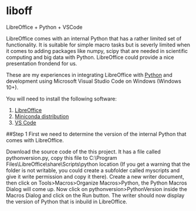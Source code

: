 # liboff
LibreOffice + Python + VSCode 

LibreOffice comes with an internal Python that has a rather limited set of functionality. It is suitable for simple macro tasks but is severly limited when it comes to adding packages like numpy, scipy that are needed in scientific computing and big data with Python. LibreOffice could provide a nice presentation frondend for us.

These are my experiences in integrating LibreOffice with [Python](https://www.python.org/) and development using Microsoft Visual Studio Code on Windows (Windows 10+).

You will need to install the following software:
1. [LibreOffice](https://www.libreoffice.org/download/download-libreoffice/)
2. [Miniconda distribution](https://docs.conda.io/en/latest/miniconda.html)
3. [VS Code](https://code.visualstudio.com/)

##Step 1
First we need to determine the version of the internal Python that comes with LibreOffice. 

Download the source code of the this project. It has a file called pythonversion.py, copy this file to 
C:\Program Files\LibreOffice\share\Scripts\python location (If you get a warning that the folder is not writable, you could create a subfolder called myscripts and give it write permission and copy it there). Create a new writer document, then click on Tools\>Macros\>Organize Macros\>Python, the Python Macros Dialog will come up. Now click on pythonversion\>PythonVersion inside the Macros Dialog and click on the Run button. The writer should now display the version of Python that is inbuild in LibreOffice.

